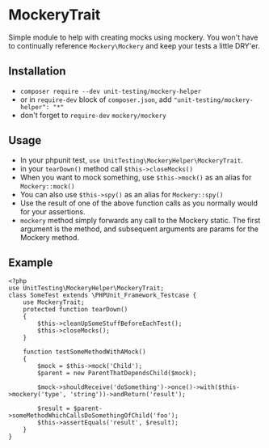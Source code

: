 # MockeryTrait #
Simple module to help with creating mocks using mockery. You won't have to continually reference `Mockery\Mockery` and keep your tests a little DRY'er.

## Installation ##
* `composer require --dev unit-testing/mockery-helper`
* or in `require-dev` block of `composer.json`, add `"unit-testing/mockery-helper": "*"`
* don't forget to `require-dev` `mockery/mockery`

## Usage ##
* In your phpunit test, `use UnitTesting\MockeryHelper\MockeryTrait`.
* in your `tearDown()` method call `$this->closeMocks()`
* When you want to mock something, use `$this->mock()` as an alias for `Mockery::mock()`
* You can also use `$this->spy()` as an alias for `Mockery::spy()`
* Use the result of one of the above function calls as you normally would for your assertions.
* `mockery` method simply forwards any call to the Mockery static. The first argument is the  method, and subsequent arguments are params for the Mockery method.

## Example ##
```
<?php
use UnitTesting\MockeryHelper\MockeryTrait;
class SomeTest extends \PHPUnit_Framework_Testcase {
	use MockeryTrait;
	protected function tearDown()
	{
		$this->cleanUpSomeStuffBeforeEachTest();
		$this->closeMocks();
	}

	function testSomeMethodWithAMock()
	{
		$mock = $this->mock('Child');
		$parent = new ParentThatDependsChild($mock);

		$mock->shouldReceive('doSomething')->once()->with($this->mockery('type', 'string'))->andReturn('result');

		$result = $parent->someMethodWhichCallsDoSomethingOfChild('foo');
		$this->assertEquals('result', $result);
	}
}
```
